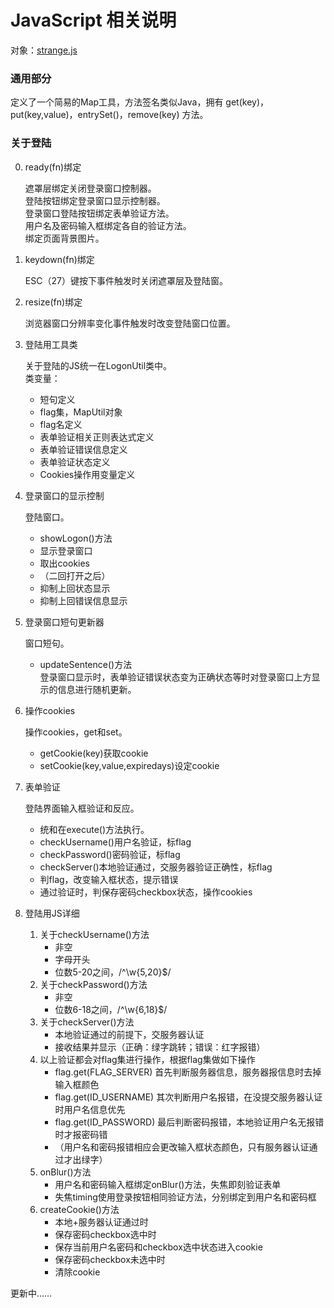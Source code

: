 # JavaScript 相关说明
对象：[strange.js](../src/main/webapp/res/strange.js)

### 通用部分
定义了一个简易的Map工具，方法签名类似Java，拥有 get(key)，put(key,value)，entrySet()，remove(key) 方法。

### 关于登陆
0. ready(fn)绑定  

    遮罩层绑定关闭登录窗口控制器。  
    登陆按钮绑定登录窗口显示控制器。  
    登录窗口登陆按钮绑定表单验证方法。  
    用户名及密码输入框绑定各自的验证方法。  
    绑定页面背景图片。  
    
0. keydown(fn)绑定  

    ESC（27）键按下事件触发时关闭遮罩层及登陆窗。  
    
0. resize(fn)绑定  

    浏览器窗口分辨率变化事件触发时改变登陆窗口位置。  
    
0. 登陆用工具类  

    关于登陆的JS统一在LogonUtil类中。  
    类变量：  
    * 短句定义  
    * flag集，MapUtil对象  
    * flag名定义  
    * 表单验证相关正则表达式定义  
    * 表单验证错误信息定义  
    * 表单验证状态定义  
    * Cookies操作用变量定义  
    
1. 登录窗口的显示控制  

    登陆窗口。  
    * showLogon()方法    
    * 显示登录窗口    
    * 取出cookies  
    * （二回打开之后）  
    * 抑制上回状态显示  
    * 抑制上回错误信息显示   
    
2. 登录窗口短句更新器  

    窗口短句。  
    * updateSentence()方法  
    登录窗口显示时，表单验证错误状态变为正确状态等时对登录窗口上方显示的信息进行随机更新。  
    
3. 操作cookies

    操作cookies，get和set。  
    * getCookie(key)获取cookie  
    * setCookie(key,value,expiredays)设定cookie  
    
4. 表单验证

    登陆界面输入框验证和反应。  
    * 统和在execute()方法执行。
    * checkUsername()用户名验证，标flag  
    * checkPassword()密码验证，标flag  
    * checkServer()本地验证通过，交服务器验证正确性，标flag  
    * 判flag，改变输入框状态，提示错误    
    * 通过验证时，判保存密码checkbox状态，操作cookies
    
5. 登陆用JS详细

    1. 关于checkUsername()方法  
        * 非空  
        * 字母开头  
        * 位数5-20之间，/^\w{5,20}$/  
    1. 关于checkPassword()方法
        * 非空  
        * 位数6-18之间，/^\w{6,18}$/  
    2. 关于checkServer()方法
        * 本地验证通过的前提下，交服务器认证
        * 接收结果并显示（正确：绿字跳转；错误：红字报错）
    3. 以上验证都会对flag集进行操作，根据flag集做如下操作
        * flag.get(FLAG_SERVER) 首先判断服务器信息，服务器报信息时去掉输入框颜色
        * flag.get(ID_USERNAME) 其次判断用户名报错，在没提交服务器认证时用户名信息优先  
        * flag.get(ID_PASSWORD) 最后判断密码报错，本地验证用户名无报错时才报密码错  
        * （用户名和密码报错相应会更改输入框状态颜色，只有服务器认证通过才出绿字）  
    4. onBlur()方法  
        * 用户名和密码输入框绑定onBlur()方法，失焦即刻验证表单  
        * 失焦timing使用登录按钮相同验证方法，分别绑定到用户名和密码框  
    5. createCookie()方法
        * 本地+服务器认证通过时
        * 保存密码checkbox选中时
        * 保存当前用户名密码和checkbox选中状态进入cookie
        * 保存密码checkbox未选中时
        * 清除cookie
    
更新中……  



